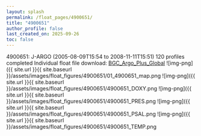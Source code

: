 ```yaml
---
layout: splash
permalink: /float_pages/4900651/
title: "4900651"
author_profile: false
last_created_on: 2025-09-26
toc: false
---
```

 
4900651: J-ARGO (2005-08-09T15:54 to 2008-11-11T15:51)
120 profiles completed
Individual float file download: [BGC_Argo_Plus_Global](https://ftp.soest.hawaii.edu/bgc_argo_plus/Individual_Floats/outliers_removed/4900651_Sprof_processed.nc)
![img-png]({{ site.url }}{{ site.baseurl }}/assets/images/float_figures/4900651/01_4900651_map.png
![img-png]({{ site.url }}{{ site.baseurl }}/assets/images/float_figures/4900651/4900651_DOXY.png
![img-png]({{ site.url }}{{ site.baseurl }}/assets/images/float_figures/4900651/4900651_PRES.png
![img-png]({{ site.url }}{{ site.baseurl }}/assets/images/float_figures/4900651/4900651_PSAL.png
![img-png]({{ site.url }}{{ site.baseurl }}/assets/images/float_figures/4900651/4900651_TEMP.png
